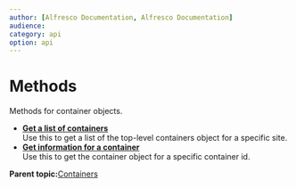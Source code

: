 ```yaml
---
author: [Alfresco Documentation, Alfresco Documentation]
audience: 
category: api
option: api
---
```


# Methods

Methods for container objects.

-   **[Get a list of containers](../../../pra/1/concepts/pra-sites-containers-get-containers.md)**  
Use this to get a list of the top-level containers object for a specific site.
-   **[Get information for a container](../../../pra/1/concepts/pra-sites-containers-get-container.md)**  
Use this to get the container object for a specific container id.

**Parent topic:**[Containers](../../../pra/1/concepts/pra-sites-containers.md)

